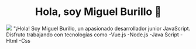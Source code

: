 <div align="center">
<h1 align="center">Hola, soy Miguel Burillo 👋</h1>
</div>
<img src="https://github.com/mburillo1/mburillo1">
"¡Hola! Soy Miguel Burillo, un apasionado desarrollador junior JavaScript. Disfruto trabajando con tecnologías como 
-Vue.js
-Node.js
-Java Script
-Html
-Css

